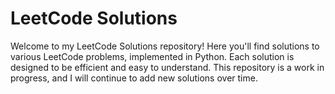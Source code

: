 # LeetCode Solutions

Welcome to my LeetCode Solutions repository! Here you'll find solutions to various LeetCode problems, implemented in Python. Each solution is designed to be efficient and easy to understand. This repository is a work in progress, and I will continue to add new solutions over time.

